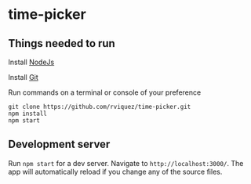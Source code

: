 # time-picker

## Things needed to run

Install [NodeJs](https://nodejs.org/en/download/)

Install [Git](https://git-scm.com/downloads)

Run commands on a terminal or console of your preference

```
git clone https://github.com/rviquez/time-picker.git
npm install
npm start
```

## Development server

Run  `npm start` for a dev server. Navigate to `http://localhost:3000/`. The app will automatically reload if you change any of the source files.
